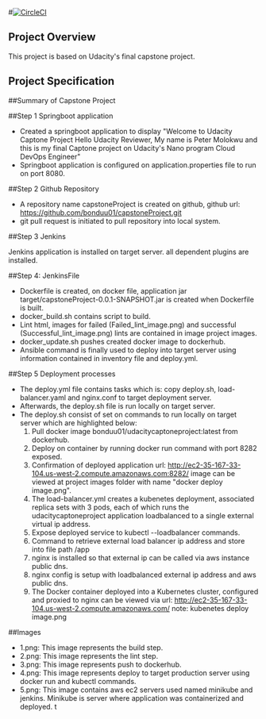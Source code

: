 #[![CircleCI](https://circleci.com/gh/bonduu01/udacityproject.svg?style=svg)](https://circleci.com/gh/bonduu01/udacityproject)
 
## Project Overview

This project is based on Udacity's final capstone project.


## Project Specification

##Summary of Capstone Project


##Step 1 Springboot application
* Created a springboot application to display "Welcome to Udacity Captone Project Hello Udacity Reviewer, My name is Peter Molokwu and this is my final Captone project on Udacity's Nano program Cloud DevOps Engineer"
* Springboot application is configured on application.properties file to run on port 8080.

##Step 2 Github Repository

* A repository name capstoneProject is created on github, github url: https://github.com/bonduu01/capstoneProject.git
* git pull request is initiated to pull repository into local system.

##Step 3 Jenkins

Jenkins application is installed on target server. all dependent plugins are installed.

##Step 4: JenkinsFile

* Dockerfile is created, on docker file, application jar target/capstoneProject-0.0.1-SNAPSHOT.jar is created when Dockerfile is built.
* docker_build.sh contains script to build.
* Lint html, images for failed (Failed_lint_image.png) and successful (Successful_lint_image.png) lints are contained in image project images.
* docker_update.sh pushes created docker image to dockerhub.
* Ansible command is finally used to deploy into target server using information contained in inventory file and deploy.yml.

##Step 5 Deployment processes

* The deploy.yml file contains tasks which is: copy deploy.sh, load-balancer.yaml and nginx.conf to target deployment server.
* Afterwards, the deploy.sh file is run locally on target server.
* The deploy.sh consist of set on commands to run locally on target server which are highlighted below:
  1. Pull docker image bonduu01/udacitycaptoneproject:latest from dockerhub. 
  2. Deploy on container by running docker run command with port 8282 exposed.
  3. Confirmation of deployed application url: http://ec2-35-167-33-104.us-west-2.compute.amazonaws.com:8282/ image can be viewed at project images folder with name "docker deploy image.png".
  4. The load-balancer.yml creates a kubenetes deployment, associated replica sets with 3 pods, each of which runs the udacitycaptoneproject application loadbalanced to a single external virtual ip address.
  5. Expose deployed service to kubectl --loadbalancer commands.
  6. Command to retrieve external load balancer ip address and store into file path /app
  7. nginx is installed so that external ip can be called via aws instance public dns.
  8. nginx config is setup with loadbalanced external ip address and aws public dns.
  9. The Docker container deployed into a Kubernetes cluster, configured and proxied to nginx can be viewed via url: http://ec2-35-167-33-104.us-west-2.compute.amazonaws.com/ note: kubenetes deploy image.png
  
##Images

- 1.png: This image represents the build step.
- 2.png: This image represents the lint step.
- 3.png: This image represents push to dockerhub.
- 4.png: This image represents deploy to target production server using docker run and kubectl commands.
- 5.png: This image contains aws ec2 servers used named minikube and jenkins. Minikube is server where application was containerized and deployed. t